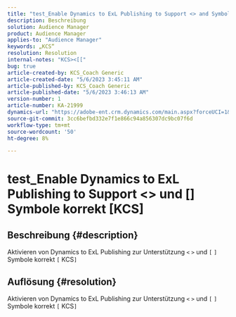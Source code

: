 ```yaml
---
title: "test_Enable Dynamics to ExL Publishing to Support <> and Symbols Correctly KCS"
description: Beschreibung
solution: Audience Manager
product: Audience Manager
applies-to: "Audience Manager"
keywords: „KCS“
resolution: Resolution
internal-notes: "KCS><[["
bug: true
article-created-by: KCS_Coach Generic
article-created-date: "5/6/2023 3:45:11 AM"
article-published-by: KCS_Coach Generic
article-published-date: "5/6/2023 3:46:13 AM"
version-number: 1
article-number: KA-21999
dynamics-url: "https://adobe-ent.crm.dynamics.com/main.aspx?forceUCI=1&pagetype=entityrecord&etn=knowledgearticle&id=6eee3866-c0eb-ed11-a7c6-6045bd0061cb"
source-git-commit: 3cc6befbd332e7f1e866c94a856307dc9bc07f6d
workflow-type: tm+mt
source-wordcount: '50'
ht-degree: 8%

---
```


# test_Enable Dynamics to ExL Publishing to Support &lt;> und [] Symbole korrekt [KCS]

## Beschreibung {#description}

Aktivieren von Dynamics to ExL Publishing zur Unterstützung `<` `>`  und `[` `]`  Symbole korrekt `[` KCS`]`

## Auflösung {#resolution}


Aktivieren von Dynamics to ExL Publishing zur Unterstützung `<` `>`  und `[` `]`  Symbole korrekt `[` KCS`]`
